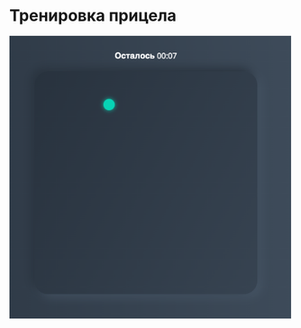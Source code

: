 <h1> Тренировка прицела </h1>
<img width='500px' src='https://github.com/KrisPrymak/aim_training/blob/main/aimtrening.jpg'>
